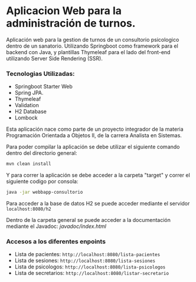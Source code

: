 # Aplicacion Web para la administración de turnos.
Aplicación web para la gestion de turnos de un consultorio psicologico dentro de un sanatorio. 
Utilizando Springboot como framework para el backend con Java, y plantillas Thymeleaf para el lado del front-end utilizando
Server Side Rendering (SSR).
### Tecnologias Utilizadas:
- Springboot Starter Web
- Spring JPA.
- Thymeleaf
- Validation
- H2 Database
- Lombock

Esta aplicación nace como parte de un proyecto integrador de la materia Programación Orientada a Objetos II, de la carrera
Analista en Sistemas.

Para poder compilar la aplicación se debe utilizar el siguiente comando dentro del directorio general:
~~~bash
mvn clean install
~~~

Y para correr la aplicación se debe acceder a la carpeta "target" y correr el siguiente codigo por consola:
~~~bash
java -jar webbapp-consultorio
~~~

Para acceder a la base de datos H2 se puede acceder mediante el servidor ``localhost:8080/h2``

Dentro de la carpeta general se puede acceder a la documentación mediante el Javadoc: _javadoc/index.html_

### Accesos a los diferentes enpoints

- Lista de pacientes: ``http://localhost:8080/lista-pacientes``
- Lista de sesiones: ``http://localhost:8080/lista-sesiones``
- Lista de psicologos: ``http://localhost:8080/lista-psicologos``
- Lista de secretarios: ``http://localhost:8080/listar-secretario``